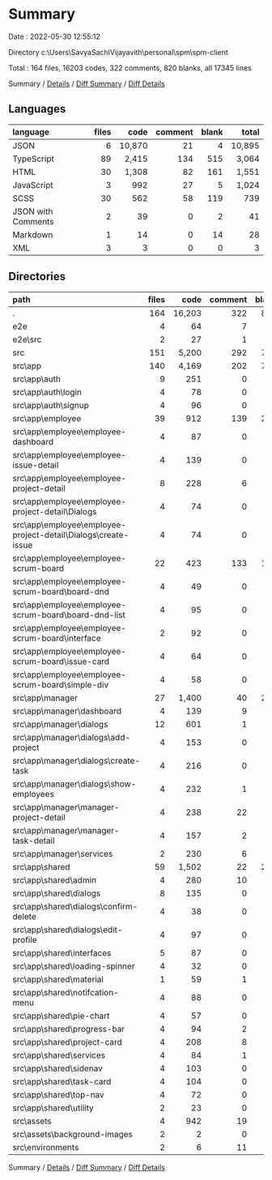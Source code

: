 # Summary

Date : 2022-05-30 12:55:12

Directory c:\Users\SavyaSachiVijayavith\personal\spm\spm-client

Total : 164 files,  16203 codes, 322 comments, 820 blanks, all 17345 lines

Summary / [Details](details.md) / [Diff Summary](diff.md) / [Diff Details](diff-details.md)

## Languages
| language | files | code | comment | blank | total |
| :--- | ---: | ---: | ---: | ---: | ---: |
| JSON | 6 | 10,870 | 21 | 4 | 10,895 |
| TypeScript | 89 | 2,415 | 134 | 515 | 3,064 |
| HTML | 30 | 1,308 | 82 | 161 | 1,551 |
| JavaScript | 3 | 992 | 27 | 5 | 1,024 |
| SCSS | 30 | 562 | 58 | 119 | 739 |
| JSON with Comments | 2 | 39 | 0 | 2 | 41 |
| Markdown | 1 | 14 | 0 | 14 | 28 |
| XML | 3 | 3 | 0 | 0 | 3 |

## Directories
| path | files | code | comment | blank | total |
| :--- | ---: | ---: | ---: | ---: | ---: |
| . | 164 | 16,203 | 322 | 820 | 17,345 |
| e2e | 4 | 64 | 7 | 11 | 82 |
| e2e\src | 2 | 27 | 1 | 8 | 36 |
| src | 151 | 5,200 | 292 | 788 | 6,280 |
| src\app | 140 | 4,169 | 202 | 760 | 5,131 |
| src\app\auth | 9 | 251 | 0 | 47 | 298 |
| src\app\auth\login | 4 | 78 | 0 | 21 | 99 |
| src\app\auth\signup | 4 | 96 | 0 | 23 | 119 |
| src\app\employee | 39 | 912 | 139 | 207 | 1,258 |
| src\app\employee\employee-dashboard | 4 | 87 | 0 | 28 | 115 |
| src\app\employee\employee-issue-detail | 4 | 139 | 0 | 22 | 161 |
| src\app\employee\employee-project-detail | 8 | 228 | 6 | 52 | 286 |
| src\app\employee\employee-project-detail\Dialogs | 4 | 74 | 0 | 20 | 94 |
| src\app\employee\employee-project-detail\Dialogs\create-issue | 4 | 74 | 0 | 20 | 94 |
| src\app\employee\employee-scrum-board | 22 | 423 | 133 | 102 | 658 |
| src\app\employee\employee-scrum-board\board-dnd | 4 | 49 | 0 | 11 | 60 |
| src\app\employee\employee-scrum-board\board-dnd-list | 4 | 95 | 0 | 15 | 110 |
| src\app\employee\employee-scrum-board\interface | 2 | 92 | 0 | 7 | 99 |
| src\app\employee\employee-scrum-board\issue-card | 4 | 64 | 0 | 14 | 78 |
| src\app\employee\employee-scrum-board\simple-div | 4 | 58 | 0 | 14 | 72 |
| src\app\manager | 27 | 1,400 | 40 | 201 | 1,641 |
| src\app\manager\dashboard | 4 | 139 | 9 | 30 | 178 |
| src\app\manager\dialogs | 12 | 601 | 1 | 71 | 673 |
| src\app\manager\dialogs\add-project | 4 | 153 | 0 | 19 | 172 |
| src\app\manager\dialogs\create-task | 4 | 216 | 0 | 22 | 238 |
| src\app\manager\dialogs\show-employees | 4 | 232 | 1 | 30 | 263 |
| src\app\manager\manager-project-detail | 4 | 238 | 22 | 38 | 298 |
| src\app\manager\manager-task-detail | 4 | 157 | 2 | 22 | 181 |
| src\app\manager\services | 2 | 230 | 6 | 37 | 273 |
| src\app\shared | 59 | 1,502 | 22 | 290 | 1,814 |
| src\app\shared\admin | 4 | 280 | 10 | 35 | 325 |
| src\app\shared\dialogs | 8 | 135 | 0 | 40 | 175 |
| src\app\shared\dialogs\confirm-delete | 4 | 38 | 0 | 13 | 51 |
| src\app\shared\dialogs\edit-profile | 4 | 97 | 0 | 27 | 124 |
| src\app\shared\interfaces | 5 | 87 | 0 | 15 | 102 |
| src\app\shared\loading-spinner | 4 | 32 | 0 | 12 | 44 |
| src\app\shared\material | 1 | 59 | 1 | 5 | 65 |
| src\app\shared\notifcation-menu | 4 | 88 | 0 | 17 | 105 |
| src\app\shared\pie-chart | 4 | 57 | 0 | 12 | 69 |
| src\app\shared\progress-bar | 4 | 94 | 2 | 21 | 117 |
| src\app\shared\project-card | 4 | 208 | 8 | 40 | 256 |
| src\app\shared\services | 4 | 84 | 1 | 20 | 105 |
| src\app\shared\sidenav | 4 | 103 | 0 | 23 | 126 |
| src\app\shared\task-card | 4 | 104 | 0 | 19 | 123 |
| src\app\shared\top-nav | 4 | 72 | 0 | 16 | 88 |
| src\app\shared\utility | 2 | 23 | 0 | 5 | 28 |
| src\assets | 4 | 942 | 19 | 1 | 962 |
| src\assets\background-images | 2 | 2 | 0 | 0 | 2 |
| src\environments | 2 | 6 | 11 | 4 | 21 |

Summary / [Details](details.md) / [Diff Summary](diff.md) / [Diff Details](diff-details.md)